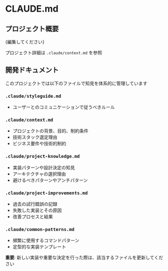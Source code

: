 # CLAUDE.md

## プロジェクト概要

{編集してください}

プロジェクト詳細は `.claude/context.md` を参照

## 開発ドキュメント

このプロジェクトでは以下のファイルで知見を体系的に管理しています

### `.claude/styleguide.md`

- ユーザーとのコミュニケーションで従うべきルール

### `.claude/context.md`

- プロジェクトの背景、目的、制約条件
- 技術スタック選定理由
- ビジネス要件や技術的制約

### `.claude/project-knowledge.md`

- 実装パターンや設計決定の知見
- アーキテクチャの選択理由
- 避けるべきパターンやアンチパターン

### `.claude/project-improvements.md`

- 過去の試行錯誤の記録
- 失敗した実装とその原因
- 改善プロセスと結果

### `.claude/common-patterns.md`

- 頻繁に使用するコマンドパターン
- 定型的な実装テンプレート

**重要**: 新しい実装や重要な決定を行った際は、該当するファイルを更新してください

